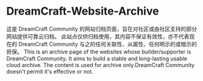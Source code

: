 ﻿# DreamCraft-Website-Archive
这是 DreamCraft Community 的网站归档页面，旨在对社区或由社区支持的部分网站提供可靠云归档。
此站点仅供归档使用，其内容不保证有效性，亦不代表现在的 DreamCraft Community 与之的任何关联性、从属性、任何明示的或暗示的担保。
This is an archive page of the websites whose builder/supporter is DreamCraft Community.
It aims to build a stable and long-lasting usable cloud archive.
The content is used for archive only.DreamCraft Community doesn't permit it's effective or not.
